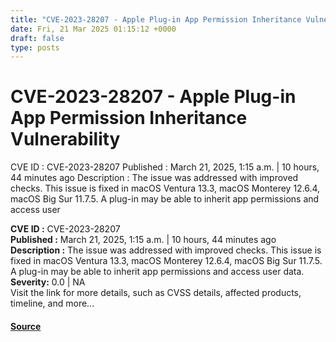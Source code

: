 ```yaml
---
title: "CVE-2023-28207 - Apple Plug-in App Permission Inheritance Vulnerability"
date: Fri, 21 Mar 2025 01:15:12 +0000
draft: false
type: posts
---
```

# CVE-2023-28207 - Apple Plug-in App Permission Inheritance Vulnerability





 CVE ID : CVE-2023-28207 Published : March 21, 2025, 1:15 a.m. | 10 hours, 44 minutes ago Description : The issue was addressed with improved checks. This issue is fixed in macOS Ventura 13.3, macOS Monterey 12.6.4, macOS Big Sur 11.7.5. A plug-in may be able to inherit app permissions and access user

**CVE ID :** CVE-2023-28207  
**Published :** March 21, 2025, 1:15 a.m. | 10 hours, 44 minutes ago  
**Description :** The issue was addressed with improved checks. This issue is fixed in macOS Ventura 13.3, macOS Monterey 12.6.4, macOS Big Sur 11.7.5. A plug-in may be able to inherit app permissions and access user data.  
**Severity:** 0.0 | NA  
Visit the link for more details, such as CVSS details, affected products, timeline, and more...

#### [Source](https://cvefeed.io/vuln/detail/CVE-2023-28207)

